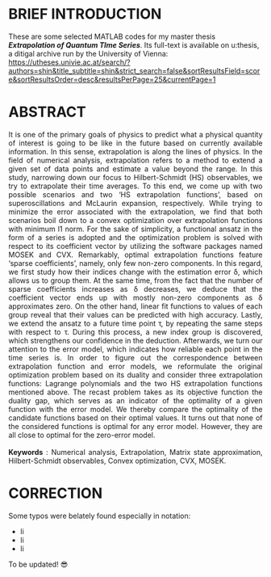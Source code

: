 # BRIEF INTRODUCTION
These are some selected MATLAB codes for my master thesis ***Extrapolation of Quantum TIme Series***. Its full-text is available on u:thesis, a ditigal archive run by the University of Vienna:<br>
https://utheses.univie.ac.at/search/?authors=shin&title_subtitle=shin&strict_search=false&sortResultsField=score&sortResultsOrder=desc&resultsPerPage=25&currentPage=1

# ABSTRACT
<p align="justify">
It is one of the primary goals of physics to predict what a physical quantity of interest is going to be like in the future based on currently available information. In this sense, extrapolation is along the lines of physics. In the field of numerical analysis, extrapolation refers to a method to extend a given set of data points and estimate a value beyond the range. In this study, narrowing down our focus to Hilbert-Schmidt (HS) observables, we try to extrapolate their time averages. To this end, we come up with two possible scenarios and two ‘HS extrapolation functions’, based on superoscillations and McLaurin expansion, respectively. While trying to minimize the error associated with the extrapolation, we find that both scenarios boil down to a convex optimization over extrapolation functions with minimum l1 norm. For the sake of simplicity, a functional ansatz in the form of a series is adopted and the optimization problem is solved with respect to its coefficient vector by utilizing the software packages named MOSEK and CVX. Remarkably, optimal extrapolation functions feature ‘sparse coefficients’, namely, only few non-zero components. In this regard, we first study how their indices change with the estimation error δ, which allows us to group them. At the same time, from the fact that the number of sparse coefficients increases as δ decreases, we deduce that the coefficient vector ends up with mostly non-zero components as δ approximates zero. On the other hand, linear fit functions to values of each group reveal that their values can be predicted with high accuracy. Lastly, we extend the ansatz to a future time point  τ, by repeating the same steps with respect to τ. During this process, a new index group is discovered, which strengthens our confidence in the deduction. Afterwards, we turn our attention to the error model, which indicates how reliable each point in the time series is. In order to figure out the correspondence between extrapolation function and error models, we reformulate the original optimization problem based on its duality and consider three extrapolation functions: Lagrange polynomials and the two HS extrapolation functions mentioned above. The recast problem takes as its objective function the duality gap, which serves as an indicator of the optimality of a given function with the error model. We thereby compare the optimality of the candidate functions based on their optimal values. It turns out that none of the considered functions is optimal for any error model. However, they are all close to optimal for the zero-error model.
<br><br>
<strong>Keywords</strong> : Numerical analysis, Extrapolation, Matrix state approximation, Hilbert-Schmidt observables, Convex optimization, CVX, MOSEK. 
</p>

# CORRECTION 
Some typos were belately found especially in notation:
+ li
+ li
+ li

To be updated! 😎

